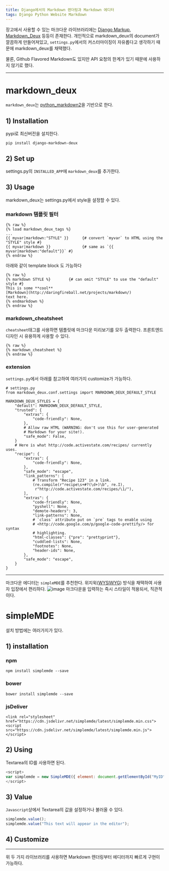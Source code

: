 ```yaml
---
title: Django에서의 Markdown 렌더링과 Markdown 에디터
tags: Django Python Website Markdown
---
```



장고에서 사용할 수 있는 마크다운 라이브러리에는 [Django Markup](https://pypi.org/project/django-markup/), [Markdown_Deux](https://github.com/trentm/django-markdown-deux) 등등이 존재한다. 개인적으로 markdown_deux의 document가 깔끔하게 만들어져있고, `settings.py`에서의 커스터마이징이 자유롭다고 생각하기 때문에 markdown_deux를 채택했다.

<!--more-->

물론, Github Flavored Markdown도 있지만 API 요청의 한계가 있기 때문에 사용하지 않기로 했다.

---

# markdown_deux
`markdown_deux`는 [python_markdown2](https://github.com/trentm/python-markdown2)을 기반으로 한다. 
## 1) Installation
pypi로 최신버전을 설치한다.
```
pip install django-markdown-deux
```

## 2) Set up
settings.py의 `INSTALLED_APP`에 `markdown_deux`를 추가한다.

## 3) Usage
markdown_deux는 settings.py에서 style을 설정할 수 있다.

### markdown 템플릿 필터
```
{% raw %}
{% load markdown_deux_tags %}
...
{{ myvar|markdown:"STYLE" }}      {# convert `myvar` to HTML using the "STYLE" style #}
{{ myvar|markdown }}              {# same as `{{ myvar|markdown:"default"}}` #}
{% endraw %}
```
아래와 같이 template block 도 가능하다
```
{% raw %}
{% markdown STYLE %}        {# can omit "STYLE" to use the "default" style #}
This is some **cool**
[Markdown](http://daringfireball.net/projects/markdown/)
text here.
{% endmarkdown %}
{% endraw %}
```

### markdown_cheatsheet
`cheatsheet`태그를 사용하면 템플릿에 마크다운 미리보기를 모두 출력한다. 프론트엔드 디자인 시 유용하게 사용할 수 있다.
```
{% raw %}
{% markdown_cheatsheet %}
{% endraw %}
```

### extension
`settings.py`에서 아래를 참고하여 여러가지 customize가 가능하다. 
```
# settings.py
from markdown_deux.conf.settings import MARKDOWN_DEUX_DEFAULT_STYLE

MARKDOWN_DEUX_STYLES = {
    "default": MARKDOWN_DEUX_DEFAULT_STYLE,
    "trusted": {
        "extras": {
            "code-friendly": None,
        },
        # Allow raw HTML (WARNING: don't use this for user-generated
        # Markdown for your site!).
        "safe_mode": False,
    }
    # Here is what http://code.activestate.com/recipes/ currently uses.
    "recipe": {
        "extras": {
            "code-friendly": None,
        },
        "safe_mode": "escape",
        "link_patterns": [
            # Transform "Recipe 123" in a link.
            (re.compile(r"recipe\s+#?(\d+)\b", re.I),
             r"http://code.activestate.com/recipes/\1/"),
        ],
        "extras": {
            "code-friendly": None,
            "pyshell": None,
            "demote-headers": 3,
            "link-patterns": None,
            # `class` attribute put on `pre` tags to enable using
            # <http://code.google.com/p/google-code-prettify/> for syntax
            # highlighting.
            "html-classes": {"pre": "prettyprint"},
            "cuddled-lists": None,
            "footnotes": None,
            "header-ids": None,
        },
        "safe_mode": "escape",
    }
}
```

---

마크다운 에디터는 `simpleMDE`를 추천한다. 위지윅([WYSIWYG](https://ko.wikipedia.org/wiki/%EC%9C%84%EC%A7%80%EC%9C%84%EA%B7%B8)) 방식을 채택하여 사용자 입장에서 편리하다.
![image](https://camo.githubusercontent.com/dd1a40dd1efd202fd3862995b3ecc699282ee540/687474703a2f2f692e696d6775722e636f6d2f7a7157664a774f2e706e67) 
마크다운을 입력하는 즉시 스타일이 적용되서, 직관적이다.

# simpleMDE
설치 방법에는 여러가지가 있다.

## 1) installation
### npm
```
npm install simplemde --save
```

### bower
```
bower install simplemde --save
```

### jsDeliver
```
<link rel="stylesheet" href="https://cdn.jsdelivr.net/simplemde/latest/simplemde.min.css">
<script src="https://cdn.jsdelivr.net/simplemde/latest/simplemde.min.js"></script>
```

## 2) Using
Textarea의 ID를 사용하면 된다.
```javascript
<script>
var simplemde = new SimpleMDE({ element: document.getElementById("MyID") });
</script>
```

## 3) Value
`Javascript`상에서 Textarea의 값을 설정하거나 불러올 수 있다.
```javascript
simplemde.value();
simplemde.value("This text will appear in the editor");
```

## 4) Customize
---

위 두 가지 라이브러리를 사용하면 Markdown 렌더링부터 에디터까지 빠르게 구현이 가능하다.

